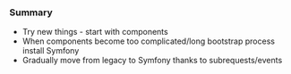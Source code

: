 ### Summary

- Try new things - start with components
- When components become too complicated/long bootstrap process install Symfony
- Gradually move from legacy to Symfony thanks to subrequests/events
